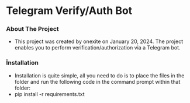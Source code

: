 # Telegram Verify/Auth Bot

### About The Project

- This project was created by onexite on January 20, 2024. The project enables you to perform verification/authorization via a Telegram bot.

### İnstallation

- Installation is quite simple, all you need to do is to place the files in the folder and run the following code in the command prompt within that folder:
- pip install -r requirements.txt
